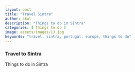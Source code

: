 ```yaml
---
layout: post
title: "Travel Sintra"
author: akul
description: "Things to do in Sintra"
categories: [ Things to do ]
image: assets/images/13.jpg
keywords: "travel, sintra, portugal, europe, things to do"
---
```


### Travel to Sintra

Things to do in Sintra